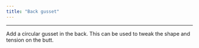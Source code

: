 ```yaml
---
title: "Back gusset"
---
```


***

Add a circular gusset in the back. This can be used to tweak the shape and tension on the butt.




